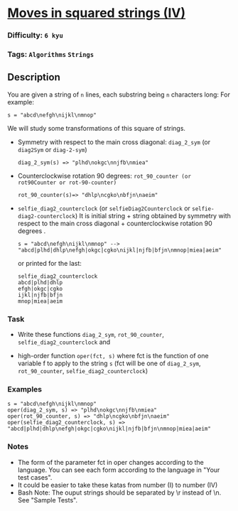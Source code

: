 # [Moves in squared strings (IV)](https://www.codewars.com/kata/56dbf59b0a10feb08c000227)

### Difficulty: `6 kyu`

### Tags: `Algorithms` `Strings`

## Description

You are given a string of `n` lines, each substring being `n` characters long: For example:

`s = "abcd\nefgh\nijkl\nmnop"`

We will study some transformations of this square of strings.

- Symmetry with respect to the main cross diagonal: `diag_2_sym` (or `diag2Sym` or `diag-2-sym`)
  ```
  diag_2_sym(s) => "plhd\nokgc\nnjfb\nmiea"
  ```
- Counterclockwise rotation 90 degrees: `rot_90_counter (or rot90Counter or rot-90-counter)`
  ```
  rot_90_counter(s)=> "dhlp\ncgko\nbfjn\naeim"
  ```
- `selfie_diag2_counterclock` (or `selfieDiag2Counterclock` or `selfie-diag2-counterclock`) It is initial string + string obtained by symmetry with respect to the main cross diagonal + counterclockwise rotation 90 degrees .
  ```
  s = "abcd\nefgh\nijkl\nmnop" --> 
  "abcd|plhd|dhlp\nefgh|okgc|cgko\nijkl|njfb|bfjn\nmnop|miea|aeim"
  ```

  or printed for the last:

  ```
  selfie_diag2_counterclock
  abcd|plhd|dhlp
  efgh|okgc|cgko
  ijkl|njfb|bfjn
  mnop|miea|aeim
  ```

### Task
- Write these functions `diag_2_sym`, `rot_90_counter`, `selfie_diag2_counterclock`
and

- high-order function `oper(fct, s)` where fct is the function of one variable f to apply to the string `s` (fct will be one of `diag_2_sym`, `rot_90_counter`, `selfie_diag2_counterclock`)

### Examples
```
s = "abcd\nefgh\nijkl\nmnop"
oper(diag_2_sym, s) => "plhd\nokgc\nnjfb\nmiea"
oper(rot_90_counter, s) => "dhlp\ncgko\nbfjn\naeim"
oper(selfie_diag2_counterclock, s) => "abcd|plhd|dhlp\nefgh|okgc|cgko\nijkl|njfb|bfjn\nmnop|miea|aeim"
```

### Notes
- The form of the parameter fct in oper changes according to the language. You can see each form according to the language in "Your test cases".
- It could be easier to take these katas from number (I) to number (IV)
- Bash Note: The ouput strings should be separated by \r instead of \n. See "Sample Tests".
